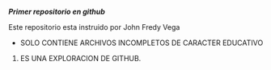 
***Primer repositorio en github***

Este repositorio esta instruido por John Fredy Vega

- SOLO CONTIENE ARCHIVOS INCOMPLETOS DE CARACTER EDUCATIVO
1. ES UNA EXPLORACION DE GITHUB.